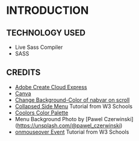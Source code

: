# INTRODUCTION

## TECHNOLOGY USED
- Live Sass Compiler  
- SASS  


## CREDITS
- [Adobe Create Cloud Express](https://www.adobe.com/express/feature/image/transparent-background)   
- [Canva](https://www.canva.com/)
- [Change Background-Color of nabvar on scroll](https://stackoverflow.com/questions/23706003/changing-nav-bar-color-after-scrolling)  
- [Collapsed Side Menu](https://www.w3schools.com/howto/howto_js_collapse_sidebar.asp) Tutorial from W3 Schools  
- [Coolors Color Palette](https://coolors.co/palettes/trending/)
- Menu Background Photo by [Pawel Czerwinski] (https://unsplash.com/@pawel_czerwinski)
- [onmouseover Event](https://www.w3schools.com/jsref/event_onmouseover.asp) Tutorial from W3 Schools 